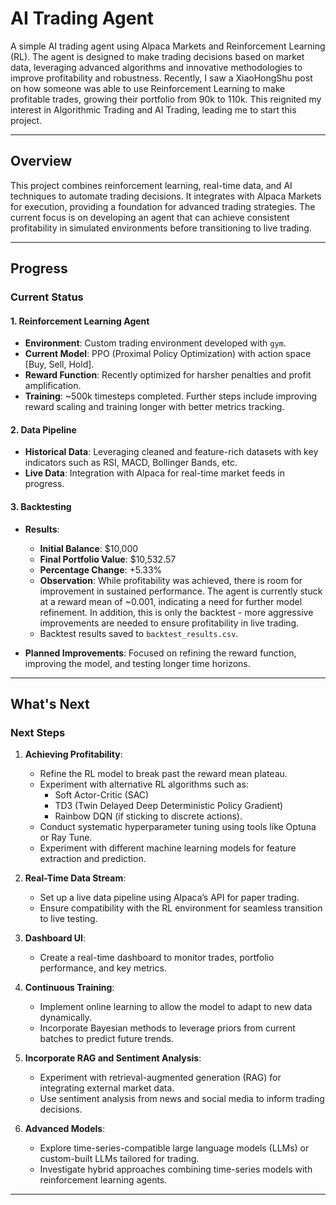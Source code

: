 # **AI Trading Agent**

A simple AI trading agent using Alpaca Markets and Reinforcement Learning (RL). The agent is designed to make trading decisions based on market data, leveraging advanced algorithms and innovative methodologies to improve profitability and robustness. Recently, I saw a XiaoHongShu post on how someone was able to use Reinforcement Learning to make profitable trades, growing their portfolio from 90k to 110k. This reignited my interest in Algorithmic Trading and AI Trading, leading me to start this project.

---

## **Overview**

This project combines reinforcement learning, real-time data, and AI techniques to automate trading decisions. It integrates with Alpaca Markets for execution, providing a foundation for advanced trading strategies. The current focus is on developing an agent that can achieve consistent profitability in simulated environments before transitioning to live trading.

---

## **Progress**

### **Current Status**
#### **1. Reinforcement Learning Agent**
- **Environment**: Custom trading environment developed with `gym`.
- **Current Model**: PPO (Proximal Policy Optimization) with action space [Buy, Sell, Hold].
- **Reward Function**: Recently optimized for harsher penalties and profit amplification.
- **Training**: ~500k timesteps completed. Further steps include improving reward scaling and training longer with better metrics tracking.

#### **2. Data Pipeline**
- **Historical Data**: Leveraging cleaned and feature-rich datasets with key indicators such as RSI, MACD, Bollinger Bands, etc.
- **Live Data**: Integration with Alpaca for real-time market feeds in progress.

#### **3. Backtesting**
- **Results**:
  - **Initial Balance**: $10,000  
  - **Final Portfolio Value**: $10,532.57  
  - **Percentage Change**: +5.33%  
  - **Observation**: While profitability was achieved, there is room for improvement in sustained performance. The agent is currently stuck at a reward mean of ~0.001, indicating a need for further model refinement. In addition, this is only the backtest - more aggressive improvements are needed to ensure profitability in live trading.
  - Backtest results saved to `backtest_results.csv`.

- **Planned Improvements**: Focused on refining the reward function, improving the model, and testing longer time horizons.

---

## **What's Next**

### **Next Steps**
1. **Achieving Profitability**:
   - Refine the RL model to break past the reward mean plateau.
   - Experiment with alternative RL algorithms such as:
     - Soft Actor-Critic (SAC)
     - TD3 (Twin Delayed Deep Deterministic Policy Gradient)
     - Rainbow DQN (if sticking to discrete actions).
   - Conduct systematic hyperparameter tuning using tools like Optuna or Ray Tune.
   - Experiment with different machine learning models for feature extraction and prediction.

2. **Real-Time Data Stream**:
   - Set up a live data pipeline using Alpaca’s API for paper trading.
   - Ensure compatibility with the RL environment for seamless transition to live testing.

3. **Dashboard UI**:
   - Create a real-time dashboard to monitor trades, portfolio performance, and key metrics.

4. **Continuous Training**:
   - Implement online learning to allow the model to adapt to new data dynamically.
   - Incorporate Bayesian methods to leverage priors from current batches to predict future trends.

5. **Incorporate RAG and Sentiment Analysis**:
   - Experiment with retrieval-augmented generation (RAG) for integrating external market data.
   - Use sentiment analysis from news and social media to inform trading decisions.

6. **Advanced Models**:
   - Explore time-series-compatible large language models (LLMs) or custom-built LLMs tailored for trading.
   - Investigate hybrid approaches combining time-series models with reinforcement learning agents.

---